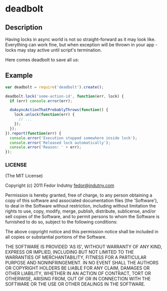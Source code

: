 # deadbolt

## Description

Having locks in async world is not so straight-forward as it may look like.
Everything can work fine, but when exception will be thrown in your app - locks
may stay active until script's termination.

Here comes deadbolt to save all us:

## Example

```javascript
var deadbolt = require('deadbolt').create();

deadbolt.lock('some-action-id', function(err, lock) {
  if (err) console.error(err);

  doAsyncActionThatProbablyThrows(function() {
    lock.unlock(function(err) {
      // ...
    });
  });
}).report(function(err) {
  console.error('Execution stopped somewhere inside lock');
  console.error('Released lock automatically');
  console.error('Reason: ' + err);
});
```

### LICENSE

(The MIT License)

Copyright (c) 2011 Fedor Indutny <fedor@indutny.com>

Permission is hereby granted, free of charge, to any person obtaining a copy of
this software and associated documentation files (the 'Software'), to deal in
the Software without restriction, including without limitation the rights to
use, copy, modify, merge, publish, distribute, sublicense, and/or sell copies
of the Software, and to permit persons to whom the Software is furnished to do
so, subject to the following conditions:

The above copyright notice and this permission notice shall be included in all
copies or substantial portions of the Software.

THE SOFTWARE IS PROVIDED 'AS IS', WITHOUT WARRANTY OF ANY KIND, EXPRESS OR
IMPLIED, INCLUDING BUT NOT LIMITED TO THE WARRANTIES OF MERCHANTABILITY,
FITNESS FOR A PARTICULAR PURPOSE AND NONINFRINGEMENT. IN NO EVENT SHALL THE
AUTHORS OR COPYRIGHT HOLDERS BE LIABLE FOR ANY CLAIM, DAMAGES OR OTHER
LIABILITY, WHETHER IN AN ACTION OF CONTRACT, TORT OR OTHERWISE, ARISING FROM,
OUT OF OR IN CONNECTION WITH THE SOFTWARE OR THE USE OR OTHER DEALINGS IN THE
SOFTWARE.
